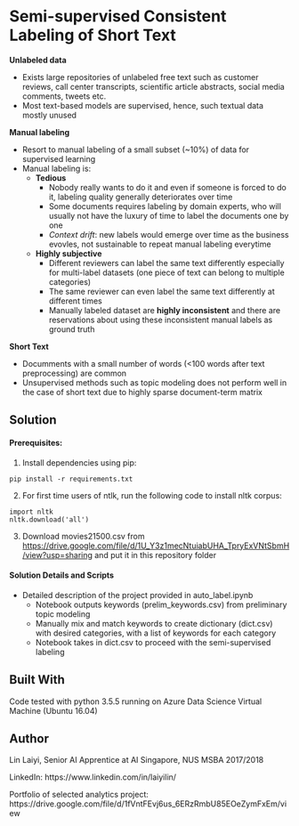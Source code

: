 # Semi-supervised Consistent Labeling of Short Text

**Unlabeled data**
- Exists large repositories of unlabeled free text such as customer reviews, call center transcripts, scientific article abstracts, social media comments, tweets etc. 
- Most text-based models are supervised, hence, such textual data mostly unused

**Manual labeling**
- Resort to manual labeling of a small subset (~10%) of data for supervised learning
- Manual labeling is: 
    - **Tedious** 
        - Nobody really wants to do it and even if someone is forced to do it, labeling quality generally deteriorates over time
        - Some documents requires labeling by domain experts, who will usually not have the luxury of time to label the documents one by one
        - *Context drift*: new labels would emerge over time as the business evovles, not sustainable to repeat manual labeling everytime
    - **Highly subjective**
        - Different reviewers can label the same text differently especially for multi-label datasets (one piece of text can belong to multiple categories)
        - The same reviewer can even label the same text differently at different times
        - Manually labeled dataset are **highly inconsistent** and there are reservations about using these inconsistent manual labels as ground truth

**Short Text**
- Documments with a small number of words (<100 words after text preprocessing) are common
- Unsupervised methods such as topic modeling does not perform well in the case of short text due to highly sparse document-term matrix


## Solution

#### Prerequisites:

1. Install dependencies using pip:

<pre><code>pip install -r requirements.txt</code></pre>

2. For first time users of ntlk, run the following code to install nltk corpus:

<pre><code>import nltk   
nltk.download('all')</code></pre>    

3. Download movies21500.csv from https://drive.google.com/file/d/1U_Y3z1mecNtuiabUHA_TpryExVNtSbmH/view?usp=sharing and put it in this repository folder

#### Solution Details and Scripts

- Detailed description of the project provided in auto_label.ipynb
	- Notebook outputs keywords (prelim_keywords.csv) from preliminary topic modeling
	- Manually mix and match keywords to create dictionary (dict.csv) with desired categories, with a list of keywords for each category 
	- Notebook takes in dict.csv to proceed with the semi-supervised labeling

## Built With

Code tested with python 3.5.5 running on Azure Data Science Virtual Machine (Ubuntu 16.04)

## Author

<p>Lin Laiyi, Senior AI Apprentice at AI Singapore, NUS MSBA 2017/2018</p>
<p>LinkedIn: https://www.linkedin.com/in/laiyilin/</p>
<p>Portfolio of selected analytics project: https://drive.google.com/file/d/1fVntFEvj6us_6ERzRmbU85EOeZymFxEm/view</p>